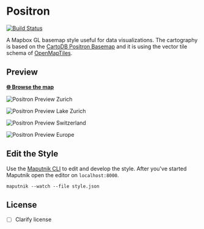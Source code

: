 # Positron
[![Build Status](https://travis-ci.org/openmaptiles/positron-gl-style.svg?branch=master)](https://travis-ci.org/openmaptiles/positron-gl-style)

A Mapbox GL basemap style useful for data visualizations. The cartography is based on the
[CartoDB Positron Basemap](https://github.com/CartoDB/CartoDB-basemaps) and it is using the vector tile
schema of [OpenMapTiles](https://github.com/openmaptiles/openmaptiles).

## Preview

**[:globe_with_meridians: Browse the map](https://api.mapbox.com/styles/v1/morgenkaffee/ciuxun7se019v2jl8qb2jt3tf.html?title=true&access_token=pk.eyJ1IjoibW9yZ2Vua2FmZmVlIiwiYSI6IjIzcmN0NlkifQ.0LRTNgCc-envt9d5MzR75w#4.725090488531416/43.099812864714096/14.767140693396868/0)**

![Positron Preview Zurich](https://api.mapbox.com/styles/v1/morgenkaffee/ciuxun7se019v2jl8qb2jt3tf/static/8.540587,47.370555,14.08,0.00,0.00/600x400?access_token=pk.eyJ1IjoibW9yZ2Vua2FmZmVlIiwiYSI6IjIzcmN0NlkifQ.0LRTNgCc-envt9d5MzR75w)

![Positron Preview Lake Zurich](https://api.mapbox.com/styles/v1/morgenkaffee/ciuxun7se019v2jl8qb2jt3tf/static/8.619184,47.336203,9.07,0.00,0.00/600x400?access_token=pk.eyJ1IjoibW9yZ2Vua2FmZmVlIiwiYSI6IjIzcmN0NlkifQ.0LRTNgCc-envt9d5MzR75w)

![Positron Preview Switzerland](https://api.mapbox.com/styles/v1/morgenkaffee/ciuxun7se019v2jl8qb2jt3tf/static/8.243967,46.916315,6.21,0.00,0.00/600x400?access_token=pk.eyJ1IjoibW9yZ2Vua2FmZmVlIiwiYSI6IjIzcmN0NlkifQ.0LRTNgCc-envt9d5MzR75w)

![Positron Preview Europe](https://api.mapbox.com/styles/v1/morgenkaffee/ciuxun7se019v2jl8qb2jt3tf/static/10.987258,46.453150,3.02,0.00,0.00/600x400?access_token=pk.eyJ1IjoibW9yZ2Vua2FmZmVlIiwiYSI6IjIzcmN0NlkifQ.0LRTNgCc-envt9d5MzR75w)

## Edit the Style

Use the [Maputnik CLI](http://openmaptiles.org/docs/style/maputnik/) to edit and develop the style.
After you've started Maputnik open the editor on `localhost:8000`.

```
maputnik --watch --file style.json
```

## License

- [ ] Clarify license

